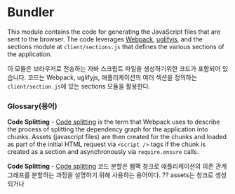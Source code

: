 Bundler
=======

This module contains the code for generating the JavaScript files that are sent to the browser. The code leverages [Webpack](http://webpack.github.io/), [uglifyjs](http://lisperator.net/uglifyjs/), and the sections module at `client/sections.js` that defines the various sections of the application.

이 모듈은 브라우저로 전송하는 자바 스크립트 파일을 생성하기위한 코드가 포함되어 있습니다.
코드는 Webpack, uglifyjs, 애플리케이션의 여러 섹션을 정의하는 `client/section.js`에 있는 sections 모듈을 활용한다.

### Glossary(용어)

__Code Splitting__ - [Code splitting](https://webpack.github.io/docs/code-splitting.html) is the term that Webpack uses to describe the process of splitting the dependency graph for the application into chunks. Assets (javascript files) are then created for the chunks and loaded as part of the initial HTML request via `<script />` tags if the chunk is created as a section and asynchronously via `require.ensure` calls.

__Code Splitting__ - [Code splitting](https://webpack.github.io/docs/code-splitting.html)
코드 분할은 웹팩 청크로 애플리케이션의 의존 관계 그래프를 분할하는 과정을 설명하기 위해 사용하는 용어이다.
?? assets는 청크로 생성되거나 <script/> 태그를 통해 초기 html 요청에 대한 부분이 loaded 되면
?? chunk가 섹션별로 생성되면, 비동기로 `require.ensure` 호출할 수 있다. (ensure : 확보하다.)

__File Watching__ - File watching is the process by which files are monitered for changes. If a file changes, the javascript assets are regenerated.

__File Watching__ - 파일 감시는 파일이 변경 내용을 모니터링하는 프로세스입니다. 파일이 변경 될 경우, 자바스크립트 assets이 재생성된다.

__Section__ - A set of related URL routes in Calypso that have a shared entrypoint. The entrypoint is a javascript module (usually `index.js`) in `client` that includes the code for registering one or more `page.js` routes and is the top of the dependency tree for the chunk.

__Section__ - 공유 엔트리포인트를 위한 Calypso에서 URL 라우트와 관련된 집합이다. 엔트리 포인트는 하나 또는 그 이상의 'page.js` 라우트를 등록하기위한 코드를 포함하고 청크에 대한 종속성 트리의 상단 인 `client`의 자바스크립트 모듈 (보통 'index.js`)이다.

__Router__ - The library that manages parsing the URL and calling code when the URL changes. The `page` npm package is used for client-side routing (using HTML5 History API) and `express` is used on the server. The two routers are similar in terms of how they work, but not identical.

__Router__ - URL이 변경될 때 URL을 파싱하고 코드를 호출하는 것을 관리하는 라이브러리다. npm package `page`는 클라이언트 사이드의 라우팅(HTML5 History API를 사용하는)에 사용되고, `express`는 서버에서 사용된다. 두 라우터가 작동하는 방식면에서 유사하지만 동일하지 않습니다.

__Webpack loader__ - A loader is a Webpack extension that transforms code from one form into another. Multiple loaders can process the same module. The configuration of the loaders is specified in the webpack config file `webpack.config.js`.

__Webpack loader__ - loader는 다른 하나의 형태에서 코드를 변환하는 Webpack 확장이다. 다중 로더 같은 모듈을 처리할 수 있다. 로더의 구성은 웹팩 설정 파일`webpack.config.js`에 지정되어 있습니다.

__Webpack plugin__ - A plugin is a Webpack extension that hooks into Webpack in order to enhance or change how it does its thing.

__Webpack plugin__ - 플러그인은 강화하거나 그 일을하는 방법을 변경하기 위해 웹팩에 후크 웹팩 확장이다.

### Sections and Webpack

The concept of sections is something that is unique to Calypso. It was created to make implementing code splits something that developers typically don’t have to think about and to connect code splits to routes so that all the code needed to render a route is referenced in `<script />` tags that are part of the initial HTML response.

?? 섹션의 개념은 칼립소 고유한 무언가이다. 그것은 코드를 개발자가 일반적으로 생각하지 않고 경로를 렌더링하는 데 필요한 모든 코드가 초기의 일부 <script /> 태그에서 참조 될 수 있도록 코드 경로로 분할 연결하는 무언가를 분할 구현하기 위해 만든 HTML 응답.
모든 코드는 라우트에 따라 렌더링되는 것이 필요하다.
초기 HTML 응답의 일부가 경로를 렌더링하기 위해 필요한 모든 코드는 '<script/>' 태그에서 참조된다.

#### Client

The sections module `client/sections.js` is transformed via a custom Webpack loader `server/bundler/loader.js` into a series of `page.js` route handlers that use `require.ensure` to asynchronously load the JavaScript code needed for the route.

섹션 모듈 'client/sections.js'는
'page.js' 라우트 핸들러의 시리즈에서 라우트에 대해 비동기로 자바스크립트 코드를 로딩하기 위해 'require.ensure'를 사용하고,
커스텀 Webpack loader `server/bundler/loader.js`를 통해 변환된다.

__before__:

```js
var sections = [
	{
		name: 'me',
		paths: [ '/me' ],
		module: 'me'
	}
];
```

__after__:

```js
page( /^\/me(\/.*)?$/, function( context, next ) {
	if ( _loadedSections[ 'me' ] ) {
		// section is already loaded so go ahead with things
		return next();
	}

	require.ensure( 'me', function( require, error ) {
		if ( error ) {
			// error handling
			return;
		}
		if ( !_loadedSections[ 'me' ] ) {
			require( 'me' )();
			_loadedSections[ 'me' ] = true;
		}

		// continue working through all the route handlers looking for matches
		// the array of routes will include those that were just required above
		next();
	} );
} );
```

Webpack then turns `require.ensure` into a jsonp function call that loads the script and then executes the callback `onload`. For Calypso, we have a Webpack plugin at `server/bundler/plugin` that tweaks the jsonp function in order to incorporate some error handling and add support for a `debug` mode that switches to the uncompressed versions of the scripts. If there is an error loading the script, we append `?retry=1` and try refreshing. This should catch any situations where a user has an old version of the application running and for whatever reason the old version of the JavaScript file is no longer available (e.g. due to the static file cache being flushed).

?? 웹팩은 "onload" 콜백이 실행 된 후 스크립트를 로드하고 JSONP 함수 호출로 "require.ensure"가 리턴된다.
Calypso를 위해, 우리는 JSONP function을 개선하는 몇 가지 오류 처리를 통합하고 스크립트의 압축되지 않은 버전으로 전환하는 "debug" 모드에 대한 지원을 추가하기 위한 `server/bundler/plugin`에 웹팩 플러그인이 있습니다.
스크립트를 로드하는 중 오류가 있는 경우 '?retry=1'을 추가하여 다시 시도한다.
자바 스크립트 파일의 이전 버전이나 어떤 이유로 더 이상 사용할 수 없는 경우든 어떤 상황이든 캐치할 수 있을 것이다.
(e.g. 정적 파일 캐시가 플러시되기 때문에)


#### Server

On the server, the sections module is used to determine which chunk to send to the client for a given request. This makes it possible to include the JavaScript needed to handle the initial request in the HTML response, which means that all the code needed to render has been loaded when the application boots. The same code for generating the regular expressions is used for both the client and the server to make sure that there aren't any discrepancies between the client and server in terms of when a particular chunk is included.

서버에서 섹션 모듈은 주어진 요청에 대해 클라이언트에게 보낼 수있는 청크를 결정하는 데 사용된다.
이 것은 HTML 응답하는데 있어 초기 요청을 처리하는데 필요한 자바스크립트를 포함하는 것을 가능하게하며,
이는 렌더링하는 데 필요한 모든 코드가 응용 프로그램의 부츠로드 된 것을 의미한다.
정규 표현식을 생성하기 위한 같은 코드는 서버와 클라이언트 모두 사용되며, 특정 청크가 포함 된 경우의 관점에서 클라이언트와 서버 사이에 차이가없는 것을 확인합니다.

### JavaScript Asset Pipelines

There are two different modes of operation:

1. development - in development mode, the JavaScript are generated on-the-fly and cached in the server’s memory. The server is running an instance of the webpack compiler that is in watch mode so that it responds to changes to the files. If a file changes, the assets are regenerated and a hot update is emitted over a websocket to the client. The hot update is used by the React hot loader to replace the React component on-the-fly while preserving the components state.

2. production - in production mode, the files are written to the public directory by running the `make build` command. The command runs `webpack`, generates a `assets-$CALYPSO_ENV.json` file, and then minifies each file. The `assets-$CALYPSO_ENV.json` file is used in the server to map the chunk name to the current asset.


두 가지 다른 작업 모드가 있다.
1. development - 자바 스크립트는 즉시 생성되고 서버의 메모리에 캐시됩니다. 서버는 파일에 대한 변경에 응답하도록 watch 모드에있는 웹팩 컴파일러의 인스턴스를 실행하고 있습니다. 파일이 변경되면, assets를 재생성하고 hot update를 클라이언트에 웹 소켓을 통해 방출된다. hot update는 컴포넌트의 상태를 유지하면서 즉시 컴포넌트의 요소를 교체하기 위해 React hot loader에 의해 사용된다.

2. production - 파일은 "make build" 명령을 실행하여 public 디렉토리에 기록됩니다. webpack 명령을 실행하면 "assets-$CALYPSO ENV.json" 파일을 생성 한 다음 각 파일을 minify한다. assets-$CALYPSO_ENV.json 은 현재 asset 청크 이름을 매핑하기 위해 서버에서 사용된다.

### Caching

In most of the environments that Calypso is deployed to, the static assets are served and cached by nginx. Each filename includes a hash that is calculated by Webpack, which means that we can cache assets for all the various versions of Calpso that may be in active use. The hash also busts the cache on the client-side.

Calypso 가 배포 된 환경의 대부분에서, static assets은 nginx에 의해 제공되고 캐시된다. 각 파일 이름은 웹팩에 의해 계산된 해시를 포함하며, 이는 우리가 사용하는 Calypso의 모든 다양한 버전에 대한 assets를 캐시 할 수 있는 것을 의미한다. 해시는 클라이언트 측 캐시를 파열(busts)시킨다.
